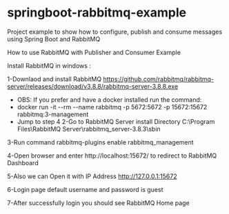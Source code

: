 # springboot-rabbitmq-example
Project example to show how to configure, publish and consume messages using Spring Boot and RabbitMQ


How to use RabbitMQ with Publisher and Consumer Example

Install RabbitMQ in windows :

1-Downlaod and install RabbitMQ https://github.com/rabbitmq/rabbitmq-server/releases/download/v3.8.8/rabbitmq-server-3.8.8.exe
  * OBS: If you prefer and have a docker installed run the command: 
  * docker run -it --rm --name rabbitmq -p 5672:5672 -p 15672:15672 rabbitmq:3-management
  * Jump to step 4
2-Go to RabbitMQ Server install Directory C:\Program Files\RabbitMQ Server\rabbitmq_server-3.8.3\sbin

3-Run command rabbitmq-plugins enable rabbitmq_management

4-Open browser and enter http://localhost:15672/ to redirect to RabbitMQ Dashboard

5-Also we can Open it with IP Address http://127.0.0.1:15672

6-Login page default username and password is guest

7-After successfully login you should see RabbitMQ Home page
